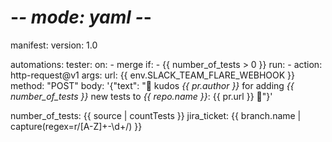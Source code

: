 # -*- mode: yaml -*-
manifest:
  version: 1.0

automations:
  tester:
    on:
      - merge
    if:
      - {{ number_of_tests > 0 }}
    run:
      - action: http-request@v1
        args:
          url: {{ env.SLACK_TEAM_FLARE_WEBHOOK }}
          method: "POST"
          body: '{"text": ":tada: kudos *{{ pr.author }}* for adding *{{ number_of_tests }}* new tests to *{{ repo.name }}*: {{ pr.url }} :tada:"}'
  
number_of_tests: {{ source | countTests }}
jira_ticket: {{ branch.name | capture(regex=r/[A-Z]+\-\d+/) }}
